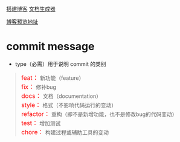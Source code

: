 [搭建博客](https://zhuanlan.zhihu.com/p/28321740)
[文档生成器](https://docsify.js.org/#/zh-cn/)

[博客预览地址](https://justreacty.github.io/#/)

# commit message

- type（必需）用于说明 commit 的类别

> <font color='red' size='3'>feat：</font> 新功能（feature） <br/>
> <font color='red' size='3'>fix：</font> 修补bug <br/>
> <font color='red' size='3'>docs：</font> 文档（documentation） <br/>
> <font color='red' size='3'>style：</font> 格式（不影响代码运行的变动） <br/>
> <font color='red' size='3'>refactor：</font> 重构（即不是新增功能，也不是修改bug的代码变动） <br/>
> <font color='red' size='3'>test：</font> 增加测试 <br/>
> <font color='red' size='3'>chore：</font> 构建过程或辅助工具的变动 <br/>